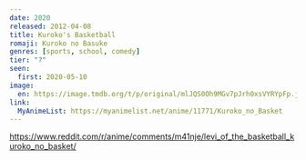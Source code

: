```yaml
---
date: 2020
released: 2012-04-08
title: Kuroko's Basketball
romaji: Kuroko no Basuke
genres: [sports, school, comedy]
tier: "?"
seen:
  first: 2020-05-10
image:
  en: https://image.tmdb.org/t/p/original/mlJQS0Oh9MGv7pJrh0xsVYRYpFp.jpg
link:
  MyAnimeList: https://myanimelist.net/anime/11771/Kuroko_no_Basket
---
```


<https://www.reddit.com/r/anime/comments/m41nje/levi_of_the_basketball_kuroko_no_basket/>
